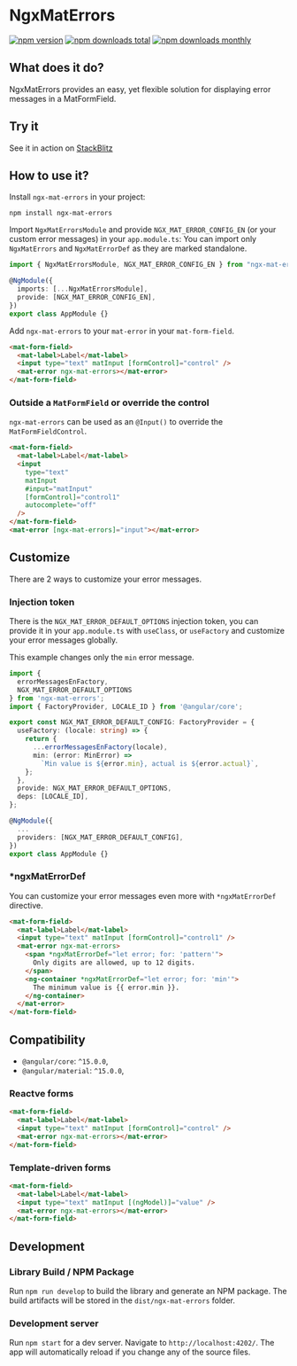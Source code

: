 # NgxMatErrors

[![npm version](https://img.shields.io/npm/v/ngx-mat-errors.svg?style=flat-square)](https://www.npmjs.com/package/ngx-mat-errors)
[![npm downloads total](https://img.shields.io/npm/dt/ngx-mat-errors.svg?style=flat-square)](https://www.npmjs.com/package/ngx-mat-errors)
[![npm downloads monthly](https://img.shields.io/npm/dm/ngx-mat-errors.svg?style=flat-square)](https://www.npmjs.com/package/ngx-mat-errors)

## What does it do?

NgxMatErrors provides an easy, yet flexible solution for displaying error messages in a MatFormField.

## Try it

See it in action on [StackBlitz](https://stackblitz.com/edit/ngx-mat-errors-angular-15?file=src%2Fapp%2Fapp.component.html)

## How to use it?

Install `ngx-mat-errors` in your project:

```
npm install ngx-mat-errors
```

Import `NgxMatErrorsModule` and provide `NGX_MAT_ERROR_CONFIG_EN` (or your custom error messages) in your `app.module.ts`:
You can import only `NgxMatErrors` and `NgxMatErrorDef` as they are marked standalone.

```typescript
import { NgxMatErrorsModule, NGX_MAT_ERROR_CONFIG_EN } from "ngx-mat-errors";

@NgModule({
  imports: [...NgxMatErrorsModule],
  provide: [NGX_MAT_ERROR_CONFIG_EN],
})
export class AppModule {}
```

Add `ngx-mat-errors` to your `mat-error` in your `mat-form-field`.

```html
<mat-form-field>
  <mat-label>Label</mat-label>
  <input type="text" matInput [formControl]="control" />
  <mat-error ngx-mat-errors></mat-error>
</mat-form-field>
```

### Outside a `MatFormField` or override the control

`ngx-mat-errors` can be used as an `@Input()` to override the `MatFormFieldControl`.

```html
<mat-form-field>
  <mat-label>Label</mat-label>
  <input
    type="text"
    matInput
    #input="matInput"
    [formControl]="control1"
    autocomplete="off"
  />
</mat-form-field>
<mat-error [ngx-mat-errors]="input"></mat-error>
```

## Customize

There are 2 ways to customize your error messages.

### Injection token

There is the `NGX_MAT_ERROR_DEFAULT_OPTIONS` injection token, you can provide it in your `app.module.ts` with `useClass`, or `useFactory` and customize your error messages globally.

This example changes only the `min` error message.

```typescript
import {
  errorMessagesEnFactory,
  NGX_MAT_ERROR_DEFAULT_OPTIONS
} from 'ngx-mat-errors';
import { FactoryProvider, LOCALE_ID } from '@angular/core';

export const NGX_MAT_ERROR_DEFAULT_CONFIG: FactoryProvider = {
  useFactory: (locale: string) => {
    return {
      ...errorMessagesEnFactory(locale),
      min: (error: MinError) =>
        `Min value is ${error.min}, actual is ${error.actual}`,
    };
  },
  provide: NGX_MAT_ERROR_DEFAULT_OPTIONS,
  deps: [LOCALE_ID],
};

@NgModule({
  ...
  providers: [NGX_MAT_ERROR_DEFAULT_CONFIG],
})
export class AppModule {}
```

### \*ngxMatErrorDef

You can customize your error messages even more with `*ngxMatErrorDef` directive.

```html
<mat-form-field>
  <mat-label>Label</mat-label>
  <input type="text" matInput [formControl]="control1" />
  <mat-error ngx-mat-errors>
    <span *ngxMatErrorDef="let error; for: 'pattern'">
      Only digits are allowed, up to 12 digits.
    </span>
    <ng-container *ngxMatErrorDef="let error; for: 'min'">
      The minimum value is {{ error.min }}.
    </ng-container>
  </mat-error>
</mat-form-field>
```

## Compatibility

- `@angular/core`: `^15.0.0`,
- `@angular/material`: `^15.0.0`,

### Reactve forms

```html
<mat-form-field>
  <mat-label>Label</mat-label>
  <input type="text" matInput [formControl]="control" />
  <mat-error ngx-mat-errors></mat-error>
</mat-form-field>
```

### Template-driven forms

```html
<mat-form-field>
  <mat-label>Label</mat-label>
  <input type="text" matInput [(ngModel)]="value" />
  <mat-error ngx-mat-errors></mat-error>
</mat-form-field>
```

## Development

### Library Build / NPM Package

Run `npm run develop` to build the library and generate an NPM package.
The build artifacts will be stored in the `dist/ngx-mat-errors` folder.

### Development server

Run `npm start` for a dev server. Navigate to `http://localhost:4202/`. The app will automatically reload if you change any of the source files.
